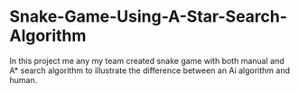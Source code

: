 # Snake-Game-Using-A-Star-Search-Algorithm
In this project me any my team created snake game with both manual and A* search algorithm to illustrate the difference between an Ai algorithm and human.

